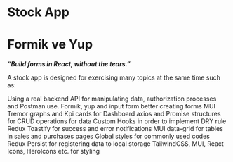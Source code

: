 # Stock App

# Formik ve Yup

***“Build forms in React, without the tears.”***

A stock app is designed for exercising many topics at the same time such as:

Using a real backend API for manipulating data, authorization processes and Postman use.
Formik, yup and input form better creating forms
MUI Tremor graphs and Kpi cards for Dashboard
axios and Promise structures for CRUD operations for data
Custom Hooks in order to implement DRY rule
Redux
Toastify for success and error notifications
MUI data-grid for tables in sales and purchases pages
Global styles for commonly used codes
Redux Persist for registering data to local storage
TailwindCSS, MUI, React Icons, HeroIcons etc. for styling